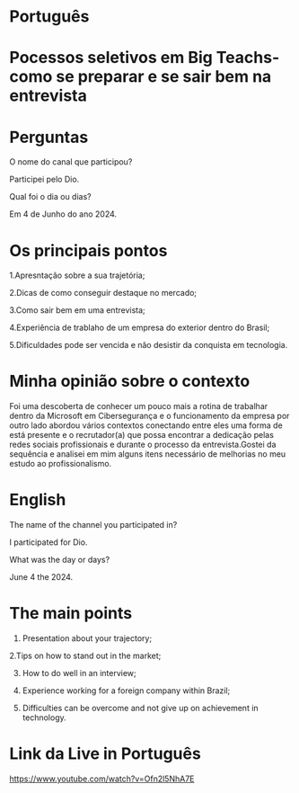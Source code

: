 
# Português

# Pocessos seletivos em Big Teachs-como se preparar e se sair bem na entrevista

# Perguntas

O nome do canal que participou?


Participei pelo Dio.


Qual foi o dia ou dias?

Em 4 de Junho do ano 2024.


# Os principais pontos

1.Apresntação sobre a sua trajetória;

2.Dicas de como conseguir destaque no mercado;

3.Como sair bem em uma entrevista;

4.Experiência de trablaho de um empresa do exterior dentro do Brasil;

5.Dificuldades pode ser vencida e não desistir da conquista em tecnologia.


# Minha opinião sobre o contexto

<p>Foi  uma descoberta de conhecer um pouco mais a rotina de trabalhar dentro da Microsoft em Cibersegurança  e o funcionamento da empresa por outro lado abordou vários contextos conectando entre eles uma forma de está presente e o recrutador(a) que possa encontrar a dedicação pelas redes sociais profissionais e durante o processo da entrevista.Gostei da sequência e analisei em mim alguns itens necessário de melhorias no meu estudo ao profissionalismo.</p>

# English


The name of the channel you participated in?

I participated for Dio.

What was the day or days?

June 4 the 2024.


# The main points

1. Presentation about your trajectory;

2.Tips on how to stand out in the market;

3. How to do well in an interview;

4. Experience working for a foreign company within Brazil;

5. Difficulties can be overcome and not give up on achievement in technology.





# Link da Live in Português

https://www.youtube.com/watch?v=Ofn2l5NhA7E



